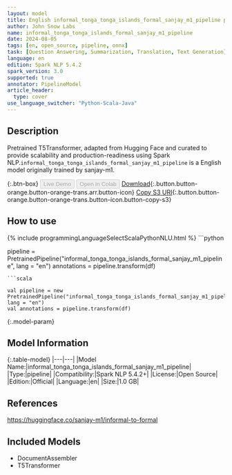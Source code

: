 ```yaml
---
layout: model
title: English informal_tonga_tonga_islands_formal_sanjay_m1_pipeline pipeline T5Transformer from sanjay-m1
author: John Snow Labs
name: informal_tonga_tonga_islands_formal_sanjay_m1_pipeline
date: 2024-08-05
tags: [en, open_source, pipeline, onnx]
task: [Question Answering, Summarization, Translation, Text Generation]
language: en
edition: Spark NLP 5.4.2
spark_version: 3.0
supported: true
annotator: PipelineModel
article_header:
  type: cover
use_language_switcher: "Python-Scala-Java"
---
```


## Description

Pretrained T5Transformer, adapted from Hugging Face and curated to provide scalability and production-readiness using Spark NLP.`informal_tonga_tonga_islands_formal_sanjay_m1_pipeline` is a English model originally trained by sanjay-m1.

{:.btn-box}
<button class="button button-orange" disabled>Live Demo</button>
<button class="button button-orange" disabled>Open in Colab</button>
[Download](https://s3.amazonaws.com/auxdata.johnsnowlabs.com/public/models/informal_tonga_tonga_islands_formal_sanjay_m1_pipeline_en_5.4.2_3.0_1722824572216.zip){:.button.button-orange.button-orange-trans.arr.button-icon}
[Copy S3 URI](s3://auxdata.johnsnowlabs.com/public/models/informal_tonga_tonga_islands_formal_sanjay_m1_pipeline_en_5.4.2_3.0_1722824572216.zip){:.button.button-orange.button-orange-trans.button-icon.button-copy-s3}

## How to use



<div class="tabs-box" markdown="1">
{% include programmingLanguageSelectScalaPythonNLU.html %}
```python

pipeline = PretrainedPipeline("informal_tonga_tonga_islands_formal_sanjay_m1_pipeline", lang = "en")
annotations =  pipeline.transform(df)   

```
```scala

val pipeline = new PretrainedPipeline("informal_tonga_tonga_islands_formal_sanjay_m1_pipeline", lang = "en")
val annotations = pipeline.transform(df)

```
</div>

{:.model-param}
## Model Information

{:.table-model}
|---|---|
|Model Name:|informal_tonga_tonga_islands_formal_sanjay_m1_pipeline|
|Type:|pipeline|
|Compatibility:|Spark NLP 5.4.2+|
|License:|Open Source|
|Edition:|Official|
|Language:|en|
|Size:|1.0 GB|

## References

https://huggingface.co/sanjay-m1/informal-to-formal

## Included Models

- DocumentAssembler
- T5Transformer